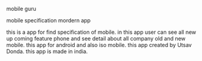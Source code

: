 mobile guru

mobile specification mordern app

this is a app for find specification of mobile.
in this app user can see all new up coming feature phone and see detail about all company old and new mobile.
this app for android and also iso mobile.
this app created by Utsav Donda.
this app is made in india.